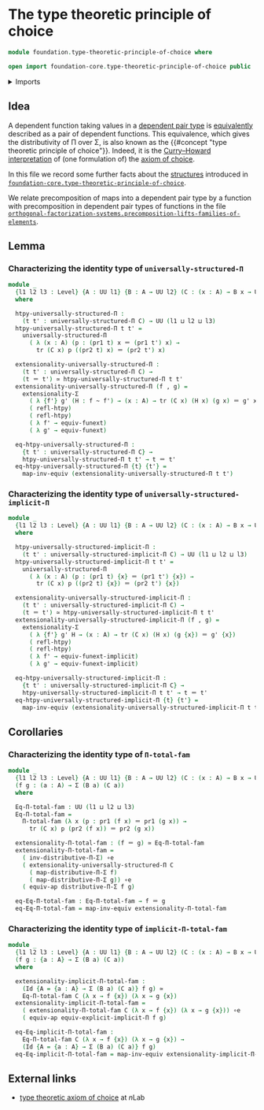 # The type theoretic principle of choice

```agda
module foundation.type-theoretic-principle-of-choice where

open import foundation-core.type-theoretic-principle-of-choice public
```

<details><summary>Imports</summary>

```agda
open import foundation.dependent-pair-types
open import foundation.function-extensionality
open import foundation.implicit-function-types
open import foundation.structure-identity-principle
open import foundation.universe-levels

open import foundation-core.equivalences
open import foundation-core.homotopies
open import foundation-core.identity-types
open import foundation-core.transport-along-identifications
```

</details>

## Idea

A dependent function taking values in a
[dependent pair type](foundation.dependent-pair-types.md) is
[equivalently](foundation-core.equivalences.md) described as a pair of dependent
functions. This equivalence, which gives the distributivity of Π over Σ, is also
known as the {{#concept "type theoretic principle of choice"}}. Indeed, it is
the
[Curry–Howard interpretation](https://en.wikipedia.org/wiki/Curry–Howard_correspondence)
of (one formulation of) the [axiom of choice](foundation.axiom-of-choice.md).

In this file we record some further facts about the
[structures](foundation.structure.md) introduced in
[`foundation-core.type-theoretic-principle-of-choice`](foundation-core.type-theoretic-principle-of-choice.md).

We relate precomposition of maps into a dependent pair type by a function with
precomposition in dependent pair types of functions in the file
[`orthogonal-factorization-systems.precomposition-lifts-families-of-elements`](orthogonal-factorization-systems.precomposition-lifts-families-of-elements.md).

## Lemma

### Characterizing the identity type of `universally-structured-Π`

```agda
module _
  {l1 l2 l3 : Level} {A : UU l1} {B : A → UU l2} (C : (x : A) → B x → UU l3)
  where

  htpy-universally-structured-Π :
    (t t' : universally-structured-Π C) → UU (l1 ⊔ l2 ⊔ l3)
  htpy-universally-structured-Π t t' =
    universally-structured-Π
      ( λ (x : A) (p : (pr1 t) x ＝ (pr1 t') x) →
        tr (C x) p ((pr2 t) x) ＝ (pr2 t') x)

  extensionality-universally-structured-Π :
    (t t' : universally-structured-Π C) →
    (t ＝ t') ≃ htpy-universally-structured-Π t t'
  extensionality-universally-structured-Π (f , g) =
    extensionality-Σ
      ( λ {f'} g' (H : f ~ f') → (x : A) → tr (C x) (H x) (g x) ＝ g' x)
      ( refl-htpy)
      ( refl-htpy)
      ( λ f' → equiv-funext)
      ( λ g' → equiv-funext)

  eq-htpy-universally-structured-Π :
    {t t' : universally-structured-Π C} →
    htpy-universally-structured-Π t t' → t ＝ t'
  eq-htpy-universally-structured-Π {t} {t'} =
    map-inv-equiv (extensionality-universally-structured-Π t t')
```

### Characterizing the identity type of `universally-structured-implicit-Π`

```agda
module _
  {l1 l2 l3 : Level} {A : UU l1} {B : A → UU l2} (C : (x : A) → B x → UU l3)
  where

  htpy-universally-structured-implicit-Π :
    (t t' : universally-structured-implicit-Π C) → UU (l1 ⊔ l2 ⊔ l3)
  htpy-universally-structured-implicit-Π t t' =
    universally-structured-Π
      ( λ (x : A) (p : (pr1 t) {x} ＝ (pr1 t') {x}) →
        tr (C x) p ((pr2 t) {x}) ＝ (pr2 t') {x})

  extensionality-universally-structured-implicit-Π :
    (t t' : universally-structured-implicit-Π C) →
    (t ＝ t') ≃ htpy-universally-structured-implicit-Π t t'
  extensionality-universally-structured-implicit-Π (f , g) =
    extensionality-Σ
      ( λ {f'} g' H → (x : A) → tr (C x) (H x) (g {x}) ＝ g' {x})
      ( refl-htpy)
      ( refl-htpy)
      ( λ f' → equiv-funext-implicit)
      ( λ g' → equiv-funext-implicit)

  eq-htpy-universally-structured-implicit-Π :
    {t t' : universally-structured-implicit-Π C} →
    htpy-universally-structured-implicit-Π t t' → t ＝ t'
  eq-htpy-universally-structured-implicit-Π {t} {t'} =
    map-inv-equiv (extensionality-universally-structured-implicit-Π t t')
```

## Corollaries

### Characterizing the identity type of `Π-total-fam`

```agda
module _
  {l1 l2 l3 : Level} {A : UU l1} {B : A → UU l2} (C : (x : A) → B x → UU l3)
  (f g : (a : A) → Σ (B a) (C a))
  where

  Eq-Π-total-fam : UU (l1 ⊔ l2 ⊔ l3)
  Eq-Π-total-fam =
    Π-total-fam (λ x (p : pr1 (f x) ＝ pr1 (g x)) →
      tr (C x) p (pr2 (f x)) ＝ pr2 (g x))

  extensionality-Π-total-fam : (f ＝ g) ≃ Eq-Π-total-fam
  extensionality-Π-total-fam =
    ( inv-distributive-Π-Σ) ∘e
    ( extensionality-universally-structured-Π C
      ( map-distributive-Π-Σ f)
      ( map-distributive-Π-Σ g)) ∘e
    ( equiv-ap distributive-Π-Σ f g)

  eq-Eq-Π-total-fam : Eq-Π-total-fam → f ＝ g
  eq-Eq-Π-total-fam = map-inv-equiv extensionality-Π-total-fam
```

### Characterizing the identity type of `implicit-Π-total-fam`

```agda
module _
  {l1 l2 l3 : Level} {A : UU l1} {B : A → UU l2} (C : (x : A) → B x → UU l3)
  (f g : {a : A} → Σ (B a) (C a))
  where

  extensionality-implicit-Π-total-fam :
    (Id {A = {a : A} → Σ (B a) (C a)} f g) ≃
    Eq-Π-total-fam C (λ x → f {x}) (λ x → g {x})
  extensionality-implicit-Π-total-fam =
    ( extensionality-Π-total-fam C (λ x → f {x}) (λ x → g {x})) ∘e
    ( equiv-ap equiv-explicit-implicit-Π f g)

  eq-Eq-implicit-Π-total-fam :
    Eq-Π-total-fam C (λ x → f {x}) (λ x → g {x}) →
    (Id {A = {a : A} → Σ (B a) (C a)} f g)
  eq-Eq-implicit-Π-total-fam = map-inv-equiv extensionality-implicit-Π-total-fam
```

## External links

- [type theoretic axiom of choice](https://ncatlab.org/nlab/show/type+theoretic+axiom+of+choice)
  at $n$Lab

